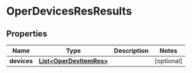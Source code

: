 
# OperDevicesResResults

## Properties
Name | Type | Description | Notes
------------ | ------------- | ------------- | -------------
**devices** | [**List&lt;OperDevItemRes&gt;**](OperDevItemRes.md) |  |  [optional]



